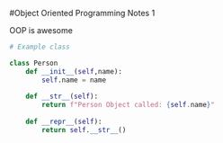 #Object Oriented Programming Notes 1

OOP is awesome 

```python
# Example class

class Person
    def __init__(self,name):
        self.name = name
        
    def __str__(self):
        return f"Person Object called: {self.name}"
        
    def __repr__(self):
        return self.__str__()

```
